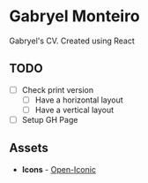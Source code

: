 # Gabryel Monteiro

Gabryel's CV. Created using React

## TODO
- [ ] Check print version
  - [ ] Have a horizontal layout
  - [ ] Have a vertical layout
- [ ] Setup GH Page

## Assets

* **Icons** - [Open-Iconic](https://github.com/iconic/open-iconic)
